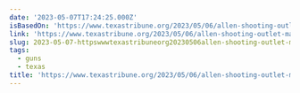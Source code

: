 ```yaml
---
date: '2023-05-07T17:24:25.000Z'
isBasedOn: 'https://www.texastribune.org/2023/05/06/allen-shooting-outlet-mall/'
link: 'https://www.texastribune.org/2023/05/06/allen-shooting-outlet-mall/'
slug: 2023-05-07-httpswwwtexastribuneorg20230506allen-shooting-outlet-mall
tags:
  - guns
  - texas
title: 'https://www.texastribune.org/2023/05/06/allen-shooting-outlet-mall/'
---
```


